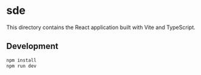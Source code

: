 # sde

This directory contains the React application built with Vite and TypeScript.

## Development

```bash
npm install
npm run dev
```
